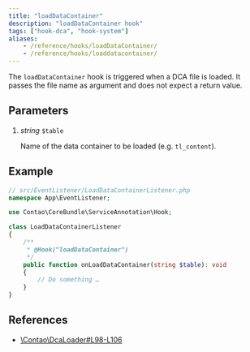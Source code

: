 ```yaml
---
title: "loadDataContainer"
description: "loadDataContainer hook"
tags: ["hook-dca", "hook-system"]
aliases:
    - /reference/hooks/loadDataContainer/
    - /reference/hooks/loaddatacontainer/
---
```



The `loadDataContainer` hook is triggered when a DCA file is loaded. It passes
the file name as argument and does not expect a return value.


## Parameters

1. *string* `$table`

    Name of the data container to be loaded (e.g. `tl_content`).


## Example

```php
// src/EventListener/LoadDataContainerListener.php
namespace App\EventListener;

use Contao\CoreBundle\ServiceAnnotation\Hook;

class LoadDataContainerListener
{
    /**
     * @Hook("loadDataContainer")
     */
    public function onLoadDataContainer(string $table): void
    {
        // Do something …
    }
}
```


## References

* [\Contao\DcaLoader#L98-L106](https://github.com/contao/contao/blob/4.7.6/core-bundle/src/Resources/contao/library/Contao/DcaLoader.php#L98-L106)
